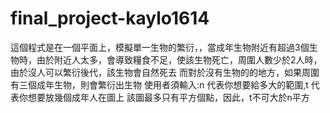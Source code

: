 # final_project-kaylo1614
這個程式是在一個平面上，模擬單一生物的繁衍，，當成年生物附近有超過3個生物時，由於附近人太多，會導致糧食不足，使該生物死亡，周圍人數少於2人時，由於沒人可以繁衍後代，該生物會自然死去
而對於沒有生物的的地方，如果周圍有三個成年生物，則會繁衍出生物
使用者須輸入:n 代表你想要給多大的範圍,t 代表你想要放幾個成年人在圖上 該圖最多只有平方個點，因此，t不可大於n平方
